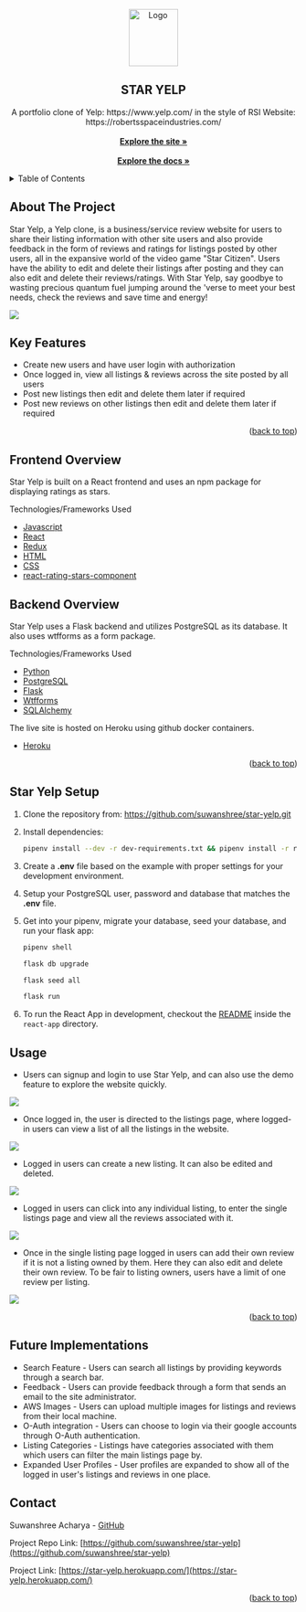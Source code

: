 <div id="top"></div>

<!-- PROJECT LOGO -->
<br />
<div align="center">
  <!-- <a href="https://github.com/suwanshree/star-yelp"> -->
    <img src="react-app/src/images/logo.png" alt="Logo" width="86" height="100">
  </a>

<h2 align="center">STAR YELP</h2>

  <p align="center">
    A portfolio clone of Yelp: https://www.yelp.com/ in the style of RSI Website: https://robertsspaceindustries.com/
    <br />
    <br />
    <a href="https://star-yelp.herokuapp.com/"><strong>Explore the site »</strong></a>
    <br />
    <br />
    <a href="https://github.com/suwanshree/star-yelp/wiki"><strong>Explore the docs »</strong></a>
    <br />
  </p>
</div>



<!-- TABLE OF CONTENTS -->
<details>
  <summary>Table of Contents</summary>
  <ol>
    <li><a href="#about-the-project">About The Project</a></li>
    <li><a href="#key-features">Key Features</a></li>
    <li><a href="#frontend-overview">Frontend Overview</a></li>
    <li><a href="#backend-overview">Backend Overview</a></li>
    <li><a href="#star-yelp-setup">Star Yelp Setup</a></li>
    <li><a href="#usage">Usage</a></li>
    <li><a href="#future-implementations">Future Implementations</a></li>
    <li><a href="#contact">Contact</a></li>
  </ol>
</details>



<!-- ABOUT THE PROJECT -->
## About The Project

Star Yelp, a Yelp clone, is a business/service review website for users to share their listing information with other site users and also provide feedback in the form of reviews and ratings for listings posted by other users, all in the expansive world of the video game "Star Citizen". Users have the ability to edit and delete their listings after posting and they can also edit and delete their reviews/ratings. With Star Yelp, say goodbye to wasting precious quantum fuel jumping around the 'verse to meet your best needs, check the reviews and save time and energy!

<img src="react-app/src/images/splashpage.png" width=auto height=auto>


## Key Features

* Create new users and have user login with authorization
* Once logged in, view all listings & reviews across the site posted by all users
* Post new listings then edit and delete them later if required
* Post new reviews on other listings then edit and delete them later if required

<p align="right">(<a href="#top">back to top</a>)</p>


<!-- BUILT WITH -->
## Frontend Overview

Star Yelp is built on a React frontend and uses an npm package for displaying ratings as stars.

Technologies/Frameworks Used
* [Javascript](https://www.javascript.com)
* [React](https://reactjs.org/)
* [Redux](https://redux.js.org/)
* [HTML](https://developer.mozilla.org/en-US/docs/Web/HTML)
* [CSS](https://developer.mozilla.org/en-US/docs/Web/CSS)
* [react-rating-stars-component](https://github.com/ertanhasani/react-stars)

## Backend Overview

Star Yelp uses a Flask backend and utilizes PostgreSQL as its database. It also uses wtfforms as a form package.

Technologies/Frameworks Used
* [Python](https://www.python.org/)
* [PostgreSQL](https://www.postgresql.org/docs/)
* [Flask](https://flask.palletsprojects.com/en/2.1.x/)
* [Wtfforms](https://wtforms.readthedocs.io/)
* [SQLAlchemy](https://www.sqlalchemy.org/)

The live site is hosted on Heroku using github docker containers.

* [Heroku](https://www.heroku.com)

<p align="right">(<a href="#top">back to top</a>)</p>

## Star Yelp Setup

1. Clone the repository from: https://github.com/suwanshree/star-yelp.git
2. Install dependencies: 
    ```bash
    pipenv install --dev -r dev-requirements.txt && pipenv install -r requirements.txt
    ```

3. Create a **.env** file based on the example with proper settings for your
   development environment.
4. Setup your PostgreSQL user, password and database that matches the **.env** file.
5. Get into your pipenv, migrate your database, seed your database, and run your flask app:

   ```bash
   pipenv shell
   ```

   ```bash
   flask db upgrade
   ```

   ```bash
   flask seed all
   ```

   ```bash
   flask run
   ```
6. To run the React App in development, checkout the [README](./react-app/README.md) inside the `react-app` directory.



<!-- USAGE EXAMPLES -->
## Usage

* Users can signup and login to use Star Yelp, and can also use the demo feature to explore the website quickly.

 <img src="react-app/src/images/login.png" width=auto height=auto>


* Once logged in, the user is directed to the listings page, where logged-in users can view a list of all the listings in the website.

 <img src="react-app/src/images/listingspage.png" width=auto height=auto>


* Logged in users can create a new listing. It can also be edited and deleted.

 <img src="react-app/src/images/newlisting.png" width=auto height=auto>


* Logged in users can click into any individual listing, to enter the single listings page and view all the reviews associated with it.

 <img src="react-app/src/images/singlelisting.png" width=auto height=auto>


* Once in the single listing page logged in users can add their own review if it is not a listing owned by them. Here they can also edit and delete their own review. To be fair to listing owners, users have a limit of one review per listing.

 <img src="react-app/src/images/newreview.png" width=auto height=auto>




<p align="right">(<a href="#top">back to top</a>)</p>



<!-- FUTURE IMPLEMENTATIONS -->

## Future Implementations

* Search Feature - Users can search all listings by providing keywords through a search bar.
* Feedback - Users can provide feedback through a form that sends an email to the site administrator.
* AWS Images - Users can upload multiple images for listings and reviews from their local machine.
* O-Auth integration - Users can choose to login via their google accounts through O-Auth authentication.
* Listing Categories - Listings have categories associated with them which users can filter the main listings page by.
* Expanded User Profiles - User profiles are expanded to show all of the logged in user's listings and reviews in one place.

<!-- CONTACT -->
## Contact

Suwanshree Acharya - [GitHub](https://github.com/suwanshree)

Project Repo Link: [https://github.com/suwanshree/star-yelp](https://github.com/suwanshree/star-yelp)

Project Link: [https://star-yelp.herokuapp.com/](https://star-yelp.herokuapp.com/)

<p align="right">(<a href="#top">back to top</a>)</p>
